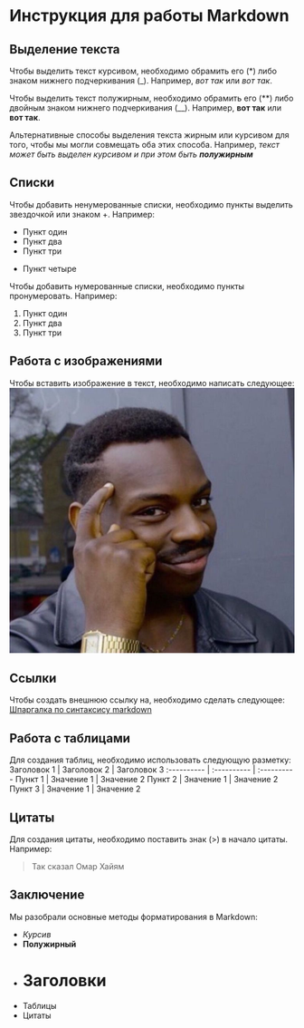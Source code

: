 # Инструкция для работы Markdown

## Выделение текста

Чтобы выделить текст курсивом, необходимо обрамить его (*) либо знаком нижнего подчеркивания (_). Например, *вот так* или _вот так_.

Чтобы выделить текст полужирным, необходимо обрамить его (**) либо двойным знаком нижнего подчеркивания (__). Например, **вот так** или __вот так__.

Альтернативные способы выделения текста жирным или курсивом для того, чтобы мы могли совмещать оба этих способа. Например, _текст может быть выделен курсивом и при этом быть **полужирным**_

## Списки

Чтобы добавить ненумерованные списки, необходимо пункты выделить звездочкой или знаком +. Например:
* Пункт один
* Пункт два
* Пункт три
+ Пункт четыре

Чтобы добавить нумерованные списки, необходимо пункты пронумеровать. Например:
1. Пункт один
2. Пункт два
3. Пункт три

## Работа с изображениями

Чтобы вставить изображение в текст, необходимо написать следующее:
![alt_text](750x1180.jpeg)

## Ссылки

Чтобы создать внешнюю ссылку на, необходимо сделать следующее:
[Шпаргалка по синтаксису markdown](http://ilfire.ru/kompyutery/shpargalka-po-sintaksisu-markdown-markdaun-so-vsemi-samymi-populyarnymi-tegami/#link12)

## Работа с таблицами
Для создания таблиц, необходимо использовать следующую разметку:
Заголовок 1 | Заголовок 2 | Заголовок 3
:---------- | :---------- | :----------
Пункт 1 | Значение 1 | Значение 2
Пункт 2 | Значение 1 | Значение 2
Пункт 3 | Значение 1 | Значение 2

## Цитаты
Для создания цитаты, необходимо поставить знак (>) в начало цитаты. Например:
> Так сказал Омар Хайям
## Заключение
Мы разобрали основные методы форматирования в Markdown:
* _Курсив_
* __Полужирный__
* # Заголовки
* Таблицы
* Цитаты
